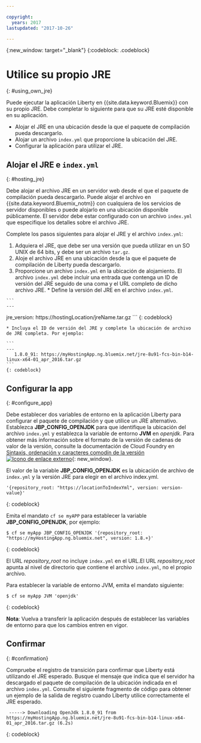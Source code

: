 ```yaml
---

copyright:
  years: 2017
lastupdated: "2017-10-26"

---
```


{:new_window: target="_blank"}
{:codeblock: .codeblock}

# Utilice su propio JRE
{: #using_own_jre}

Puede ejecutar la aplicación Liberty en {{site.data.keyword.Bluemix}} con su propio JRE. Debe completar lo siguiente para que su JRE esté disponible en su aplicación. 
* Alojar el JRE en una ubicación desde la que el paquete de compilación pueda descargarlo. 
* Alojar un archivo `index.yml` que proporcione la ubicación del JRE. 
* Configurar la aplicación para utilizar el JRE. 

## Alojar el JRE e `index.yml`
{: #hosting_jre}

Debe alojar el archivo JRE en un servidor web desde el que el paquete de compilación pueda descargarlo. Puede alojar el archivo en {{site.data.keyword.Bluemix_notm}} con cualquiera de los servicios de servidor disponibles o puede alojarlo en una ubicación disponible públicamente. El servidor debe estar configurado con un archivo `index.yml` que especifique los detalles sobre el archivo JRE.

Complete los pasos siguientes para alojar el JRE y el archivo `index.yml`:
  1. Adquiera el JRE, que debe ser una versión que pueda utilizar en un SO UNIX de 64 bits, y debe ser un archivo `tar.gz`.
  2. Aloje el archivo JRE en una ubicación desde la que el paquete de compilación de Liberty pueda descargarlo.
  3. Proporcione un archivo `index.yml` en la ubicación de alojamiento. El archivo `index.yml` debe incluir una entrada que contenga un ID de versión del JRE seguido de una coma y el URL completo de dicho archivo JRE. 
    * Define la versión del JRE en el archivo `index.yml`.

    ```
    ---
   jre_version: https://hostingLocation/jreName.tar.gz
    ```
    {: codeblock}

    * Incluya el ID de versión del JRE y complete la ubicación de archivo de JRE completa. Por ejemplo:

    ```
    ---
       1.8.0_91: https://myHostingApp.ng.bluemix.net/jre-8u91-fcs-bin-b14-linux-x64-01_apr_2016.tar.gz
    ```
    {: codeblock}

## Configurar la app
{: #configure_app}

Debe establecer dos variables de entorno en la aplicación Liberty para configurar el paquete de compilación y que utilice un JRE alternativo. Establezca **JBP_CONFIG_OPENJDK** para que identifique la ubicación del archivo `index.yml` y establezca la variable de entorno **JVM** en *openjdk*. Para obtener más información sobre el formato de la versión de cadenas de valor de la versión, consulte la documentación de Cloud Foundry en [Sintaxis, ordenación y caracteres comodín de la versión ![Icono de enlace externo](../../icons/launch-glyph.svg "Icono de enlace externo")](https://github.com/cloudfoundry/ibm-websphere-liberty-buildpack/blob/master/docs/util-repositories.md){: new_window}.

El valor de la variable **JBP_CONFIG_OPENJDK** es la ubicación de archivo de `index.yml` y la versión JRE para elegir en el archivo index.yml.

```
'{repository_root: "https://locationToIndexYml", version: version-value}'
```
{: codeblock}

Emita el mandato `cf se myAPP` para establecer la variable **JBP_CONFIG_OPENJDK**, por ejemplo: 
```
$ cf se myApp JBP_CONFIG_OPENJDK '{repository_root: "https://myHostingApp.ng.bluemix.net", version: 1.8.+}'
```
{: codeblock}

El URL *repository_root* no incluye `index.yml` en el URL.El URL *repository_root* apunta al nivel de directorio que contiene el archivo `index.yml`, no el propio archivo.

Para establecer la variable de entorno JVM, emita el mandato siguiente: 
```
$ cf se myApp JVM 'openjdk'
```
{: codeblock}

**Nota**: Vuelva a transferir la aplicación después de establecer las variables de entorno para que los cambios entren en vigor. 

## Confirmar
{: #confirmation}

Compruebe el registro de transición para confirmar que Liberty está utilizando el JRE esperado. Busque el mensaje que indica que el servidor ha descargado el paquete de compilación de la ubicación indicada en el archivo `index.yml`. Consulte el siguiente fragmento de código para obtener un ejemplo de la salida de registro cuando Liberty utilice correctamente el JRE esperado.
```
 -----> Downloading OpenJdk 1.8.0_91 from https://myHostingApp.ng.bluemix.net/jre-8u91-fcs-bin-b14-linux-x64-01_apr_2016.tar.gz (6.2s)
```
{: codeblock}
